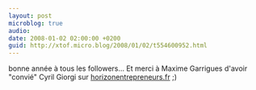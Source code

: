 ```yaml
---
layout: post
microblog: true
audio: 
date: 2008-01-02 02:00:00 +0200
guid: http://xtof.micro.blog/2008/01/02/t554600952.html
---
```

bonne année à tous les followers... Et merci à Maxime Garrigues d'avoir "convié" Cyril Giorgi sur [horizonentrepreneurs.fr](http://horizonentrepreneurs.fr) ;)
